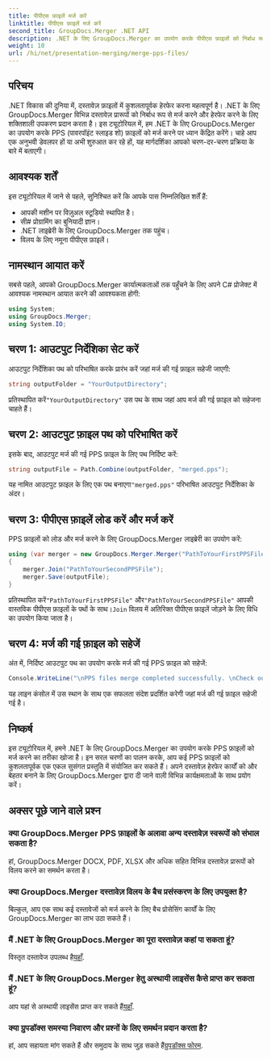 ```yaml
---
title: पीपीएस फ़ाइलें मर्ज करें
linktitle: पीपीएस फ़ाइलें मर्ज करें
second_title: GroupDocs.Merger .NET API
description: .NET के लिए GroupDocs.Merger का उपयोग करके पीपीएस फ़ाइलों को निर्बाध रूप से मर्ज करना सीखें। कोड उदाहरणों के साथ चरण-दर-चरण मार्गदर्शिका। अपने दस्तावेज़ हेरफेर कौशल को बढ़ाएँ।
weight: 10
url: /hi/net/presentation-merging/merge-pps-files/
---
```

## परिचय
.NET विकास की दुनिया में, दस्तावेज़ फ़ाइलों में कुशलतापूर्वक हेरफेर करना महत्वपूर्ण है। .NET के लिए GroupDocs.Merger विभिन्न दस्तावेज़ प्रारूपों को निर्बाध रूप से मर्ज करने और हेरफेर करने के लिए शक्तिशाली उपकरण प्रदान करता है। इस ट्यूटोरियल में, हम .NET के लिए GroupDocs.Merger का उपयोग करके PPS (पावरपॉइंट स्लाइड शो) फ़ाइलों को मर्ज करने पर ध्यान केंद्रित करेंगे। चाहे आप एक अनुभवी डेवलपर हों या अभी शुरुआत कर रहे हों, यह मार्गदर्शिका आपको चरण-दर-चरण प्रक्रिया के बारे में बताएगी।
## आवश्यक शर्तें
इस ट्यूटोरियल में जाने से पहले, सुनिश्चित करें कि आपके पास निम्नलिखित शर्तें हैं:
- आपकी मशीन पर विज़ुअल स्टूडियो स्थापित है।
- सी# प्रोग्रामिंग का बुनियादी ज्ञान।
- .NET लाइब्रेरी के लिए GroupDocs.Merger तक पहुंच।
- विलय के लिए नमूना पीपीएस फ़ाइलें।

## नामस्थान आयात करें
सबसे पहले, आपको GroupDocs.Merger कार्यात्मकताओं तक पहुँचने के लिए अपने C# प्रोजेक्ट में आवश्यक नामस्थान आयात करने की आवश्यकता होगी:
```csharp
using System; 
using GroupDocs.Merger;
using System.IO;
```
## चरण 1: आउटपुट निर्देशिका सेट करें
आउटपुट निर्देशिका पथ को परिभाषित करके प्रारंभ करें जहां मर्ज की गई फ़ाइल सहेजी जाएगी:
```csharp
string outputFolder = "YourOutputDirectory";
```
 प्रतिस्थापित करें`"YourOutputDirectory"` उस पथ के साथ जहां आप मर्ज की गई फ़ाइल को सहेजना चाहते हैं।
## चरण 2: आउटपुट फ़ाइल पथ को परिभाषित करें
इसके बाद, आउटपुट मर्ज की गई PPS फ़ाइल के लिए पथ निर्दिष्ट करें:
```csharp
string outputFile = Path.Combine(outputFolder, "merged.pps");
```
 यह नामित आउटपुट फ़ाइल के लिए एक पथ बनाएगा`"merged.pps"` परिभाषित आउटपुट निर्देशिका के अंदर।
## चरण 3: पीपीएस फ़ाइलें लोड करें और मर्ज करें
PPS फ़ाइलों को लोड और मर्ज करने के लिए GroupDocs.Merger लाइब्रेरी का उपयोग करें:
```csharp
using (var merger = new GroupDocs.Merger.Merger("PathToYourFirstPPSFile"))
{
    merger.Join("PathToYourSecondPPSFile");
    merger.Save(outputFile);
}
```
 प्रतिस्थापित करें`"PathToYourFirstPPSFile"` और`"PathToYourSecondPPSFile"` आपकी वास्तविक पीपीएस फ़ाइलों के पथों के साथ।`Join` विलय में अतिरिक्त पीपीएस फ़ाइलें जोड़ने के लिए विधि का उपयोग किया जाता है।
## चरण 4: मर्ज की गई फ़ाइल को सहेजें
अंत में, निर्दिष्ट आउटपुट पथ का उपयोग करके मर्ज की गई PPS फ़ाइल को सहेजें:
```csharp
Console.WriteLine("\nPPS files merge completed successfully. \nCheck output in {0}", outputFolder);
```
यह लाइन कंसोल में उस स्थान के साथ एक सफलता संदेश प्रदर्शित करेगी जहां मर्ज की गई फ़ाइल सहेजी गई है।

## निष्कर्ष
इस ट्यूटोरियल में, हमने .NET के लिए GroupDocs.Merger का उपयोग करके PPS फ़ाइलों को मर्ज करने का तरीका खोजा है। इन सरल चरणों का पालन करके, आप कई PPS फ़ाइलों को कुशलतापूर्वक एक एकल सुसंगत प्रस्तुति में संयोजित कर सकते हैं। अपने दस्तावेज़ हेरफेर कार्यों को और बेहतर बनाने के लिए GroupDocs.Merger द्वारा दी जाने वाली विभिन्न कार्यक्षमताओं के साथ प्रयोग करें।

## अक्सर पूछे जाने वाले प्रश्न
### क्या GroupDocs.Merger PPS फ़ाइलों के अलावा अन्य दस्तावेज़ स्वरूपों को संभाल सकता है?
हां, GroupDocs.Merger DOCX, PDF, XLSX और अधिक सहित विभिन्न दस्तावेज़ प्रारूपों को विलय करने का समर्थन करता है।
### क्या GroupDocs.Merger दस्तावेज़ विलय के बैच प्रसंस्करण के लिए उपयुक्त है?
बिल्कुल, आप एक साथ कई दस्तावेजों को मर्ज करने के लिए बैच प्रोसेसिंग कार्यों के लिए GroupDocs.Merger का लाभ उठा सकते हैं।
### मैं .NET के लिए GroupDocs.Merger का पूरा दस्तावेज़ कहां पा सकता हूं?
 विस्तृत दस्तावेज उपलब्ध है[यहाँ](https://tutorials.groupdocs.com/merger/net/).
### मैं .NET के लिए GroupDocs.Merger हेतु अस्थायी लाइसेंस कैसे प्राप्त कर सकता हूं?
 आप यहां से अस्थायी लाइसेंस प्राप्त कर सकते हैं[यहाँ](https://purchase.groupdocs.com/temporary-license/).
### क्या ग्रुपडॉक्स समस्या निवारण और प्रश्नों के लिए समर्थन प्रदान करता है?
हां, आप सहायता मांग सकते हैं और समुदाय के साथ जुड़ सकते हैं[ग्रुपडॉक्स फोरम](https://forum.groupdocs.com/c/merger/32).
